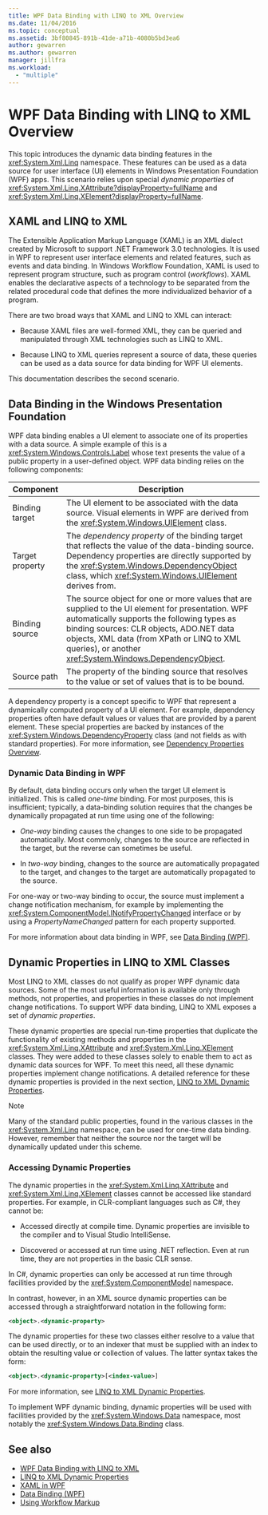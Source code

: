 ```yaml
---
title: WPF Data Binding with LINQ to XML Overview
ms.date: 11/04/2016
ms.topic: conceptual
ms.assetid: 3bf80845-891b-41de-a71b-4080b5bd3ea6
author: gewarren
ms.author: gewarren
manager: jillfra
ms.workload:
  - "multiple"
---
```

# WPF Data Binding with LINQ to XML Overview

This topic introduces the dynamic data binding features in the <xref:System.Xml.Linq> namespace. These features can be used as a data source for user interface (UI) elements in Windows Presentation Foundation (WPF) apps. This scenario relies upon special *dynamic properties* of <xref:System.Xml.Linq.XAttribute?displayProperty=fullName> and <xref:System.Xml.Linq.XElement?displayProperty=fullName>.

## XAML and LINQ to XML

The Extensible Application Markup Language (XAML) is an XML dialect created by Microsoft to support .NET Framework 3.0 technologies. It is used in WPF to represent user interface elements and related features, such as events and data binding. In Windows Workflow Foundation, XAML is used to represent program structure, such as program control (*workflows*). XAML enables the declarative aspects of a technology to be separated from the related procedural code that defines the more individualized behavior of a program.

There are two broad ways that XAML and LINQ to XML can interact:

- Because XAML files are well-formed XML, they can be queried and manipulated through XML technologies such as LINQ to XML.

- Because LINQ to XML queries represent a source of data, these queries can be used as a data source for data binding for WPF UI elements.

This documentation describes the second scenario.

## Data Binding in the Windows Presentation Foundation

WPF data binding enables a UI element to associate one of its properties with a data source. A simple example of this is a <xref:System.Windows.Controls.Label> whose text presents the value of a public property in a user-defined object. WPF data binding relies on the following components:

|Component|Description|
|---------------|-----------------|
|Binding target|The UI element to be associated with the data source. Visual elements in WPF are derived from the <xref:System.Windows.UIElement> class.|
|Target property|The *dependency property* of the binding target that reflects the value of the data-binding source. Dependency properties are directly supported by the <xref:System.Windows.DependencyObject> class, which <xref:System.Windows.UIElement> derives from.|
|Binding source|The source object for one or more values that are supplied to the UI element for presentation. WPF automatically supports the following types as binding sources: CLR objects, ADO.NET data objects, XML data (from XPath or LINQ to XML queries), or another <xref:System.Windows.DependencyObject>.|
|Source path|The property of the binding source that resolves to the value or set of values that is to be bound.|

A dependency property is a concept specific to WPF that represent a dynamically computed property of a UI element. For example, dependency properties often have default values or values that are provided by a parent element. These special properties are backed by instances of the <xref:System.Windows.DependencyProperty> class (and not fields as with standard properties). For more information, see [Dependency Properties Overview](/dotnet/framework/wpf/advanced/dependency-properties-overview).

### Dynamic Data Binding in WPF

By default, data binding occurs only when the target UI element is initialized. This is called *one-time* binding. For most purposes, this is insufficient; typically, a data-binding solution requires that the changes be dynamically propagated at run time using one of the following:

- *One-way* binding causes the changes to one side to be propagated automatically. Most commonly, changes to the source are reflected in the target, but the reverse can sometimes be useful.

- In *two-way* binding, changes to the source are automatically propagated to the target, and changes to the target are automatically propagated to the source.

For one-way or two-way binding to occur, the source must implement a change notification mechanism, for example by implementing the <xref:System.ComponentModel.INotifyPropertyChanged> interface or by using a *PropertyNameChanged* pattern for each property supported.

For more information about data binding in WPF, see [Data Binding (WPF)](/dotnet/framework/wpf/data/data-binding-wpf).

## Dynamic Properties in LINQ to XML Classes

Most LINQ to XML classes do not qualify as proper WPF dynamic data sources. Some of the most useful information is available only through methods, not properties, and properties in these classes do not implement change notifications. To support WPF data binding, LINQ to XML exposes a set of *dynamic properties*.

These dynamic properties are special run-time properties that duplicate the functionality of existing methods and properties in the <xref:System.Xml.Linq.XAttribute> and <xref:System.Xml.Linq.XElement> classes. They were added to these classes solely to enable them to act as dynamic data sources for WPF. To meet this need, all these dynamic properties implement change notifications. A detailed reference for these dynamic properties is provided in the next section, [LINQ to XML Dynamic Properties](../designers/linq-to-xml-dynamic-properties.md).

> [!NOTE]
> Many of the standard public properties, found in the various classes in the <xref:System.Xml.Linq> namespace, can be used for one-time data binding. However, remember that neither the source nor the target will be dynamically updated under this scheme.

### Accessing Dynamic Properties

The dynamic properties in the <xref:System.Xml.Linq.XAttribute> and <xref:System.Xml.Linq.XElement> classes cannot be accessed like standard properties. For example, in CLR-compliant languages such as C#, they cannot be:

- Accessed directly at compile time. Dynamic properties are invisible to the compiler and to Visual Studio IntelliSense.

- Discovered or accessed at run time using .NET reflection. Even at run time, they are not properties in the basic CLR sense.

In C#, dynamic properties can only be accessed at run time through facilities provided by the <xref:System.ComponentModel> namespace.

In contrast, however, in an XML source dynamic properties can be accessed through a straightforward notation in the following form:

```xml
<object>.<dynamic-property>
```

The dynamic properties for these two classes either resolve to a value that can be used directly, or to an indexer that must be supplied with an index to obtain the resulting value or collection of values. The latter syntax takes the form:

```xml
<object>.<dynamic-property>[<index-value>]
```

For more information, see [LINQ to XML Dynamic Properties](../designers/linq-to-xml-dynamic-properties.md).

To implement WPF dynamic binding, dynamic properties will be used with facilities provided by the <xref:System.Windows.Data> namespace, most notably the <xref:System.Windows.Data.Binding> class.

## See also

- [WPF Data Binding with LINQ to XML](../designers/wpf-data-binding-with-linq-to-xml-overview.md)
- [LINQ to XML Dynamic Properties](../designers/linq-to-xml-dynamic-properties.md)
- [XAML in WPF](/dotnet/framework/wpf/advanced/xaml-in-wpf)
- [Data Binding (WPF)](/dotnet/framework/wpf/data/data-binding-wpf)
- [Using Workflow Markup](http://go.microsoft.com/fwlink/?LinkId=98685)
